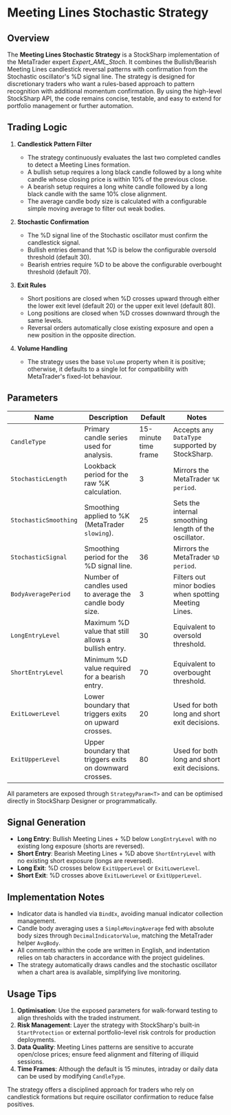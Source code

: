 # Meeting Lines Stochastic Strategy

## Overview

The **Meeting Lines Stochastic Strategy** is a StockSharp implementation of the MetaTrader expert *Expert_AML_Stoch*. It combines the Bullish/Bearish Meeting Lines candlestick reversal patterns with confirmation from the Stochastic oscillator's %D signal line. The strategy is designed for discretionary traders who want a rules-based approach to pattern recognition with additional momentum confirmation. By using the high-level StockSharp API, the code remains concise, testable, and easy to extend for portfolio management or further automation.

## Trading Logic

1. **Candlestick Pattern Filter**
   - The strategy continuously evaluates the last two completed candles to detect a Meeting Lines formation.
   - A bullish setup requires a long black candle followed by a long white candle whose closing price is within 10% of the previous close.
   - A bearish setup requires a long white candle followed by a long black candle with the same 10% close alignment.
   - The average candle body size is calculated with a configurable simple moving average to filter out weak bodies.

2. **Stochastic Confirmation**
   - The %D signal line of the Stochastic oscillator must confirm the candlestick signal.
   - Bullish entries demand that %D is below the configurable oversold threshold (default 30).
   - Bearish entries require %D to be above the configurable overbought threshold (default 70).

3. **Exit Rules**
   - Short positions are closed when %D crosses upward through either the lower exit level (default 20) or the upper exit level (default 80).
   - Long positions are closed when %D crosses downward through the same levels.
   - Reversal orders automatically close existing exposure and open a new position in the opposite direction.

4. **Volume Handling**
   - The strategy uses the base `Volume` property when it is positive; otherwise, it defaults to a single lot for compatibility with MetaTrader's fixed-lot behaviour.

## Parameters

| Name | Description | Default | Notes |
| ---- | ----------- | ------- | ----- |
| `CandleType` | Primary candle series used for analysis. | 15-minute time frame | Accepts any `DataType` supported by StockSharp. |
| `StochasticLength` | Lookback period for the raw %K calculation. | 3 | Mirrors the MetaTrader `%K period`. |
| `StochasticSmoothing` | Smoothing applied to %K (MetaTrader `slowing`). | 25 | Sets the internal smoothing length of the oscillator. |
| `StochasticSignal` | Smoothing period for the %D signal line. | 36 | Mirrors the MetaTrader `%D period`. |
| `BodyAveragePeriod` | Number of candles used to average the candle body size. | 3 | Filters out minor bodies when spotting Meeting Lines. |
| `LongEntryLevel` | Maximum %D value that still allows a bullish entry. | 30 | Equivalent to oversold threshold. |
| `ShortEntryLevel` | Minimum %D value required for a bearish entry. | 70 | Equivalent to overbought threshold. |
| `ExitLowerLevel` | Lower boundary that triggers exits on upward crosses. | 20 | Used for both long and short exit decisions. |
| `ExitUpperLevel` | Upper boundary that triggers exits on downward crosses. | 80 | Used for both long and short exit decisions. |

All parameters are exposed through `StrategyParam<T>` and can be optimised directly in StockSharp Designer or programmatically.

## Signal Generation

- **Long Entry**: Bullish Meeting Lines + %D below `LongEntryLevel` with no existing long exposure (shorts are reversed).
- **Short Entry**: Bearish Meeting Lines + %D above `ShortEntryLevel` with no existing short exposure (longs are reversed).
- **Long Exit**: %D crosses below `ExitUpperLevel` or `ExitLowerLevel`.
- **Short Exit**: %D crosses above `ExitLowerLevel` or `ExitUpperLevel`.

## Implementation Notes

- Indicator data is handled via `BindEx`, avoiding manual indicator collection management.
- Candle body averaging uses a `SimpleMovingAverage` fed with absolute body sizes through `DecimalIndicatorValue`, matching the MetaTrader helper `AvgBody`.
- All comments within the code are written in English, and indentation relies on tab characters in accordance with the project guidelines.
- The strategy automatically draws candles and the stochastic oscillator when a chart area is available, simplifying live monitoring.

## Usage Tips

1. **Optimisation**: Use the exposed parameters for walk-forward testing to align thresholds with the traded instrument.
2. **Risk Management**: Layer the strategy with StockSharp's built-in `StartProtection` or external portfolio-level risk controls for production deployments.
3. **Data Quality**: Meeting Lines patterns are sensitive to accurate open/close prices; ensure feed alignment and filtering of illiquid sessions.
4. **Time Frames**: Although the default is 15 minutes, intraday or daily data can be used by modifying `CandleType`.

The strategy offers a disciplined approach for traders who rely on candlestick formations but require oscillator confirmation to reduce false positives.
